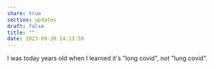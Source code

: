 ```yaml
---
share: true
section: updates
draft: false
title: ""
date: 2023-09-30 14:13:59
---
```


I was today years old when I learned it's "long covid", not "lung covid".
